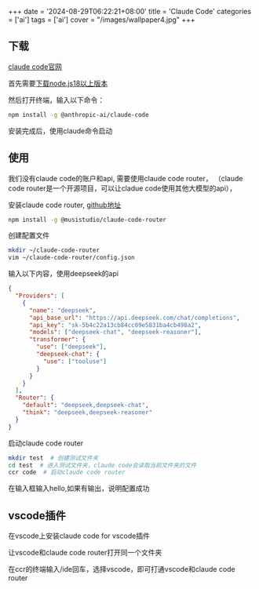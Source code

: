 +++
date = '2024-08-29T06:22:21+08:00'
title = 'Claude Code'
categories = ['ai']
tags = ['ai']
cover = "/images/wallpaper4.jpg"
+++

## 下载
[claude code官网](https://docs.anthropic.com/en/docs/claude-code/quickstart)

首先需要[下载node.js18以上版本](https://nodejs.org/en/download/)

然后打开终端，输入以下命令：
```bash
npm install -g @anthropic-ai/claude-code
```
安装完成后，使用claude命令启动

## 使用
我们没有claude code的账户和api, 需要使用claude code router，
（claude code router是一个开源项目，可以让cladue code使用其他大模型的api），

安装claude code router, [github地址](https://github.com/musistudio/claude-code-router/blob/main/README_zh.md)
```bash
npm install -g @musistudio/claude-code-router
```
创建配置文件
```bash
mkdir ~/claude-code-router
vim ~/claude-code-router/config.json
```
输入以下内容，使用deepseek的api
```json
{
  "Providers": [
    {
      "name": "deepseek",
      "api_base_url": "https://api.deepseek.com/chat/completions",
      "api_key": "sk-5b4c22a13cb84cc09e5831ba4cb498a2",
      "models": ["deepseek-chat", "deepseek-reasoner"],
      "transformer": {
        "use": ["deepseek"],
        "deepseek-chat": {
          "use": ["tooluse"]
        }
      }
    }
  ],
  "Router": {
    "default": "deepseek,deepseek-chat",
    "think": "deepseek,deepseek-reasoner"
  }
}
```
启动claude code router
```bash
mkdir test  # 创建测试文件夹
cd test  # 进入测试文件夹，claude code会读取当前文件夹的文件
ccr code  # 启动claude code router
```
在输入框输入hello,如果有输出，说明配置成功

## vscode插件
在vscode上安装claude code for vscode插件

让vscode和claude code router打开同一个文件夹

在ccr的终端输入/ide回车，选择vscode，即可打通vscode和claude code router